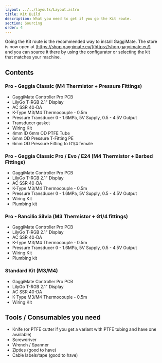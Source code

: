 ```yaml
---
layout: ../../layouts/Layout.astro
title: Kit Build
description: What you need to get if you go the Kit route.
section: Sourcing
order: 4
---
```


Going the Kit route is the recommended way to install GaggiMate. The store is now open at [https://shop.gaggimate.eu/](https://shop.gaggimate.eu/) and you can source it there by using the configurator or selecting the kit that matches your machine.

## Contents

### Pro - Gaggia Classic (M4 Thermistor + Pressure Fittings)
* GaggiMate Controller Pro PCB
* LilyGo T-RGB 2.1" Display
* AC SSR 40-DA
* K-Type M3/M4 Thermocouple - 0.5m
* Pressure Transducer 0 - 1.6MPa, 5V Supply, 0.5 - 4.5V Output
* Transducer gasket
* Wiring Kit
* 4mm ID 6mm OD PTFE Tube
* 6mm OD Pressure T-Fitting PE
* 6mm OD Pressure Fitting to G1/4 female

### Pro - Gaggia Classic Pro / Evo / E24 (M4 Thermistor + Barbed Fittings)
* GaggiMate Controller Pro PCB
* LilyGo T-RGB 2.1" Display
* AC SSR 40-DA
* K-Type M3/M4 Thermocouple - 0.5m
* Pressure Transducer 0 - 1.6MPa, 5V Supply, 0.5 - 4.5V Output
* Wiring Kit
* Plumbing kit

### Pro - Rancilio Silvia (M3 Thermistor + G1/4 fittings)
* GaggiMate Controller Pro PCB
* LilyGo T-RGB 2.1" Display
* AC SSR 40-DA
* K-Type M3/M4 Thermocouple - 0.5m
* Pressure Transducer 0 - 1.6MPa, 5V Supply, 0.5 - 4.5V Output
* Wiring Kit
* Plumbing kit

### Standard Kit (M3/M4)
* GaggiMate Controller Pro PCB
* LilyGo T-RGB 2.1" Display
* AC SSR 40-DA
* K-Type M3/M4 Thermocouple - 0.5m
* Wiring Kit

## Tools / Consumables you need

* Knife (or PTFE cutter if you get a variant with PTFE tubing and have one available)
* Screwdriver
* Wrench / Spanner
* Zipties (good to have)
* Cable labels/tape (good to have)
